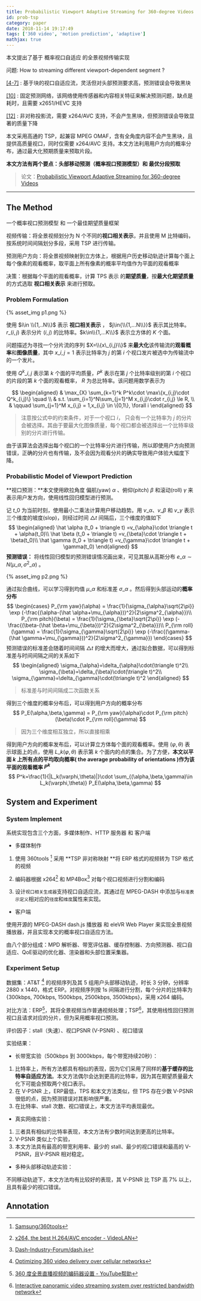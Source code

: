 ```yaml
---
title: Probabilistic Viewport Adaptive Streaming for 360-degree Videos
id: prob-tsp
category: paper
date: 2018-11-14 19:17:49
tags: ['360 video', 'motion prediction', 'adaptive']
mathjax: true
---
```


本文提出了基于 概率视口自适应 的全景视频传输实现

<!-- more -->

问题: How to streaming different viewport-dependent segment ?

[[4-7]](#Annotation) : 基于块的视口自适应流，灵活但对头部预测要求高，预测错误会导致黑块

[[10]](#Annotation) : 固定预测网络，该网络使用传感器和内容相关特征来解决预测问题，缺点是耗时，且需要 x2651/HEVC 支持

[[12]](#Annotation) : 非对称投影流，需要 x264/AVC 支持，不会产生黑块，但预测错误会导致显著的质量下降



本文采用高通的 TSP，起兼容 MPEG OMAF，含有全角度内容不会产生黑块，且提供高质量视口，同时仅需要 x264/AVC 支持。本文方法利用用户方向的概率分布，通过最大化预期质量来预取片段。

**本文方法有两个要点：头部移动预测（概率视口预测模型）和 最优分段预取**



> 论文：[Probabilistic Viewport Adaptive Streaming for 360-degree Videos](https://ieeexplore.ieee.org/document/8351404)

---

## The Method

一个概率视口预测模型 和 一个最佳期望质量框架

视频传输：将全景视频划分为 N 个不同的**视口相关表示**，并且使用 M 比特编码，按系统时间间隔划分多段，采用 TSP 进行传输。

预测用户方向：将全景视频映射到立方体上，根据用户历史移动轨迹计算每个面上每个像素的观看概率，取平面上所有像素的概率平均值作为平面的观看概率

决策：根据每个平面的观看概率，计算 TPS 表示 的**期望质量**，按**最大化期望质量**的方式选取 **视口相关表示** 来进行预取。



### Problem Formulation

{% asset_img p1.png %}

使用 $i\in \\{1,..N\\}$ 表示 **视口相关表示** ， $j\in{\\{1,...N\\}}$ 表示其比特率。$r\_{(i,j)}$ 表示分片 $(i,j)$ 的比特率。$k\in\\{1,...K\\}$ 表示立方体的 $K$ 个面。

问题描述为寻找一个分片流的序列 $X=\\{x\_{i,j}\\}$ 来**最大化**该传输流的**观看概率**和**图像质量**，其中 $x\_{i,j} =1$ 表示比特率为 $j$ 的第 $i$ 个视口发片被选中为传输流中的一个发片。

使用 $Q^k\_{i,j}$ 表示第 $k$ 个面的平均质量，$P^k$ 表示在第 $j$ 个比特率级别的第 $i$ 个视口的片段的第 $k$ 个面的观看概率， $R$ 为总比特率。该问题用数学表示为

$$
\begin{aligned}
 & \max_{X} \sum_{k=1}^k P^k\cdot \max\{x_{i,j}\cdot Q^k_{i,j}\}  \quad  \\
 & s.t.  \sum_{i=1}^N\sum_{j=1}^M x_{i,j}\cdot r_{i,j} \le R, \\
 & \qquad \sum_{j=1}^M x_{i,j} = 1,x_{i,j} \in \{0,1\}, \forall	i
\end{aligned}
$$

> 注意按公式中的约束条件，对于一个视口 $i$， 只会有一个比特率为 $j$ 的分片会被选择。其由于要最大化图像质量，每个视口都会被选择出一个比特率级别的分片进行传输。

由于该算法会选择出每个视口的一个比特率分片进行传输，所以即使用户方向预测错误，正确的分片也有传输，及不会因为观看分片的确实导致用户体验大幅度下降。



### Probabilistic Model of Viewport Prediction

**视口预测：**本文使用欧拉角度 偏航(yaw) $\alpha$ 、俯仰(pitch) $\beta$  和滚动(roll) $\gamma$ 来表示用户发方向，使用线性回归模型进行预测。

记 $t\_0$ 为当前时刻，使用最小二乘法计算用户移动趋势。用 $v\_{\alpha}$、$v\_{\beta}$ 和 $v\_{\gamma}$ 表示三个维度的坡度(slop)，则经过时间 $\triangle t$ 间隔后，三个维度的值如下
$$
\begin{aligned}
\hat \alpha (t_0 + \triangle t) =v_{\alpha}\cdot \triangle t + \alpha(t_0)\\
\hat \beta (t_0 + \triangle t) =v_{\beta}\cdot \triangle t + \beta(t_0)\\
\hat \gamma (t_0 + \triangle t) =v_{\gamma}\cdot \triangle t + \gamma(t_0)
\end{aligned}
$$
**预测错误：** 将线性回归模型的预测错误情况画出来，可见其服从高斯分布 $e\_{\alpha} \sim N(\mu\_{\alpha,\sigma ^2\_{\alpha}})$ 。

{% asset_img p2.png %}


通过拟合曲线，可以学习得到均值 $\mu\_{\alpha}$ 和标准差 $\sigma\_{\alpha}$ 。然后得到头部运动的**概率分布**
$$
\begin{cases}
P_{\rm yaw}(\alpha) = \frac{1}{\sigma_{\alpha}\sqrt{2\pi}} \exp (-\frac{(\alpha-(\hat \alpha+\mu_{\alpha}))^2}{2\sigma^2_{\alpha}})\\
P_{\rm pitch}(\beta) = \frac{1}{\sigma_{\beta}\sqrt{2\pi}} \exp (-\frac{(\beta-(\hat \beta+\mu_{\beta}))^2}{2\sigma^2_{\beta}})\\
P_{\rm roll}(\gamma) = \frac{1}{\sigma_{\gamma}\sqrt{2\pi}} \exp (-\frac{(\gamma-(\hat \gamma+\mu_{\gamma}))^2}{2\sigma^2_{\gamma}})
\end{cases}
$$
预测错误的标准差会随着时间间隔 $\triangle t$ 的增大而增大，通过拟合数据，可以得到标准差与时间间隔之间的关系如下
$$
\begin{aligned}
\sigma_{\alpha}=\delta_{\alpha}\cdot(\triangle t)^2\\
\sigma_{\beta}=\delta_{\beta}\cdot(\triangle t)^2\\
\sigma_{\gamma}=\delta_{\gamma}\cdot(\triangle t)^2
\end{aligned}
$$

> 标准差与时间间隔成二次函数关系

得到三个维度的概率分布后，可以得到用户方向的概率分布
$$
P_E(\alpha,\beta,\gamma) = P_{\rm yaw}(\alpha)\cdot P_{\rm pitch}(\beta)\cdot P_{\rm roll}(\gamma)
$$

> 因为三个维度相互独立，所以直接相乘

得到用户方向的概率发布后，可以计算立方体每个面的观看概率。使用 $(\varphi,\theta)$ 表示球面上的点，使用 $L\_k(\varphi, \theta)$ 表示第 $k$ 个面内的点的集合。为了方便，**本文以平面 $k$ 上所有点的平均取向概率( the average probability of orientations )作为该平面的观看概率 $P^k$**
$$
P^k=\frac{1}{|L_k(\varphi,\theta)|}\cdot \sum_{(\alpha,\beta,\gamma)\in L_k(\varphi,\theta)} P_E(\alpha,\beta,\gamma)
$$




## System and Experiment

### System Implement

系统实现包含三个方面，多媒体制作、HTTP 服务器 和 客户端

* 多媒体制作

1. 使用 360tools [^19] 采用 **TSP 非对称映射 **将 ERP 格式的视频转为 TSP 格式的视频

2. 编码器根据 x264[^13] 和 MP4Box[^20] 对每个视口视频进行分割和编码

3. 设计`视口相关生成器`支持视口自适应流，其通过在 MPEG-DASH 中添加与`标准表示定义`相对应的`径度`和`维度`属性来实现。

* 客户端

使用开源的 MPEG-DASH dash.js 播放器 和 eleVR Web Player 来实现全景视频播放器，并且实现本文的概率视口自适应方法。

由八个部分组成：MPD 解析器、带宽评估器、缓存控制器、方向预测器、视口自适应、QoE驱动的优化器、渲染器和头部位置采集器。



### Experiment Setup

数据集：AT&T [^9]  的视频序列及其 5 组用户头部移动轨迹，时长 3 分钟，分辨率 2880 x 1440，格式 ERP。对视频序列按 1s 间隔进行分割，每个分片的比特率为 {300kbps, 700kbps, 1500kbps, 2500kbps, 3500kbps}，采用 x264 编码。

对比方法：ERP[^16]，其将全景视频当作普通视频处理；TSP[^23]，其使用线性回归预测视口且请求对应的分片，但为采用概率视口预测。

评价因子：stall（失速）、视口PSNR (V-PSNR) 、视口错误

实验结果：

* 长带宽实验（500kbps 到 3000kbps，每个带宽持续20秒）：

1. 比特率上，所有方法都具有相似的表现，因为它们采用了同样的**基于缓存的比特率自适应方法**。本文方法偶尔会达到更高的比特率，因为其在期望质量最大化下可能会预取两个视口表示。
2. 在 V-PSNR 上，ERP最低，TPS 和本文方法类似，但 TPS 存在少数 V-PSNR 很低的点，因为预测错误对其影响很严重。
3. 在比特率、stall 次数、视口错误上，本文方法平均表现最优。

* 真实网络实验：

1. 三者具有相似的比特率表现，本文方法有少数时间达到更高的比特率。
2. V-PSNR 类似上个实验，
3. 本文方法具有最高的带宽利用率、最少的 stall、最少的视口错误和最高的 V-PSNR，且V-PSNR 相对稳定。

* 多种头部移动轨迹实验：

不同移动轨迹下，本文方法均有比较好的表现，其 V-PSNR 比 TSP 高 7% 以上，且具有最少的视口错误。

## Annotation

[^4]: [View-aware tile-based adaptations in 360 virtual reality video streaming - IEEE Conference Publication](https://ieeexplore.ieee.org/abstract/document/7892357/)
[^5]: [HEVC tile based streaming to head mounted displays - IEEE Conference Publication](https://ieeexplore.ieee.org/abstract/document/7983191/)
[^6]: [Spatio-temporal activity based tiling for panorama streaming](https://dl.acm.org/citation.cfm?id=3083176)
[^7]: [Ultra wide view based panoramic vr streaming](https://dl.acm.org/citation.cfm?id=3097899)
[^9]: [Optimizing 360 video delivery over cellular networks](https://dl.acm.org/citation.cfm?id=2980056)
[^10]: [Fixation Prediction for 360° Video Streaming in Head-Mounted Virtual Reality](https://dl.acm.org/citation.cfm?id=3083180)
[^12]: [A measurement study of oculus 360 degree video streaming](https://dl.acm.org/citation.cfm?id=3083190)
[^13]: [x264, the best H.264/AVC encoder - VideoLAN](http://www.videolan.org/developers/x264.html)
[^16]: [360 度全景直播视频的编码器设置 - YouTube帮助](https://support.google.com/youtube/answer/6396222)
[^19]: [Samsung/360tools](https://github.com/Samsung/360tools)
[^20]: [Dash-Industry-Forum/dash.js](https://github.com/Dash-Industry-Forum/dash.js)
[^23]: [Interactive panoramic video streaming system over restricted bandwidth network](https://dl.acm.org/citation.cfm?id=1874184)
